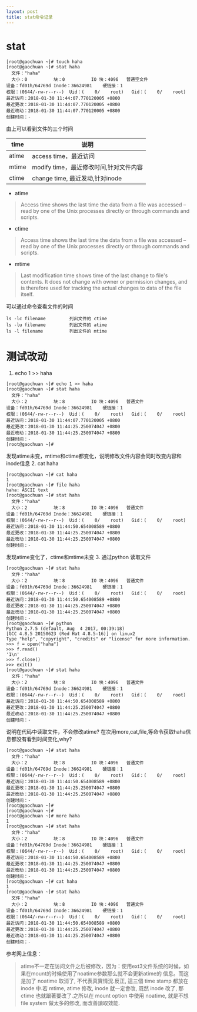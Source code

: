 ```yaml
---
layout: post
title: stat命令记录
---
```

# stat
```
[root@gaochuan ~]# touch haha
[root@gaochuan ~]# stat haha
  文件："haha"
  大小：0         	块：0          IO 块：4096   普通空文件
设备：fd01h/64769d	Inode：36624981    硬链接：1
权限：(0644/-rw-r--r--)  Uid：(    0/    root)   Gid：(    0/    root)
最近访问：2018-01-30 11:44:07.770120005 +0800
最近更改：2018-01-30 11:44:07.770120005 +0800
最近改动：2018-01-30 11:44:07.770120005 +0800
创建时间：-
```
由上可以看到文件的三个时间

| time  | 说明                        |
| ----- | ------------------------- |
| atime | access time，最近访问          |
| mtime | modify time，最近修改时间,针对文件内容 |
| ctime | change time, 最近发动,针对inode |

- atime
> Access time shows the last time the data from a file was accessed – read by one of the Unix processes directly or through commands and scripts.
- ctime 
> Access time shows the last time the data from a file was accessed – read by one of the Unix processes directly or through commands and scripts.
- mtime 
> Last modification time shows time of the  last change to file's contents. It does not change with owner or permission changes, and is therefore used for tracking the actual changes to data of the file itself.

可以通过命令查看文件的时间
```
ls -lc filename         列出文件的 ctime
ls -lu filename         列出文件的 atime
ls -l filename          列出文件的 mtime 
```

# 测试改动
1. echo 1 >> haha
```
[root@gaochuan ~]# echo 1 >> haha
[root@gaochuan ~]# stat haha
  文件："haha"
  大小：2         	块：8          IO 块：4096   普通文件
设备：fd01h/64769d	Inode：36624981    硬链接：1
权限：(0644/-rw-r--r--)  Uid：(    0/    root)   Gid：(    0/    root)
最近访问：2018-01-30 11:44:07.770120005 +0800
最近更改：2018-01-30 11:44:25.250074047 +0800
最近改动：2018-01-30 11:44:25.250074047 +0800
创建时间：-
[root@gaochuan ~]#
```
发现atime未变，mtime和ctime都变化，说明修改文件内容会同时改变内容和inode信息
2. cat haha
```
[root@gaochuan ~]# cat haha
1
[root@gaochuan ~]# file haha
haha: ASCII text
[root@gaochuan ~]# stat haha
  文件："haha"
  大小：2         	块：8          IO 块：4096   普通文件
设备：fd01h/64769d	Inode：36624981    硬链接：1
权限：(0644/-rw-r--r--)  Uid：(    0/    root)   Gid：(    0/    root)
最近访问：2018-01-30 11:44:50.654008589 +0800
最近更改：2018-01-30 11:44:25.250074047 +0800
最近改动：2018-01-30 11:44:25.250074047 +0800
创建时间：-
```
发现atime变化了，ctime和mtime未变
3. 通过python 读取文件
```
[root@gaochuan ~]# stat haha
  文件："haha"
  大小：2         	块：8          IO 块：4096   普通文件
设备：fd01h/64769d	Inode：36624981    硬链接：1
权限：(0644/-rw-r--r--)  Uid：(    0/    root)   Gid：(    0/    root)
最近访问：2018-01-30 11:44:50.654008589 +0800
最近更改：2018-01-30 11:44:25.250074047 +0800
最近改动：2018-01-30 11:44:25.250074047 +0800
创建时间：-
[root@gaochuan ~]# python
Python 2.7.5 (default, Aug  4 2017, 00:39:18)
[GCC 4.8.5 20150623 (Red Hat 4.8.5-16)] on linux2
Type "help", "copyright", "credits" or "license" for more information.
>>> f = open("haha")
>>> f.read()
'1\n'
>>> f.close()
>>> exit()
[root@gaochuan ~]# stat haha
  文件："haha"
  大小：2         	块：8          IO 块：4096   普通文件
设备：fd01h/64769d	Inode：36624981    硬链接：1
权限：(0644/-rw-r--r--)  Uid：(    0/    root)   Gid：(    0/    root)
最近访问：2018-01-30 11:44:50.654008589 +0800
最近更改：2018-01-30 11:44:25.250074047 +0800
最近改动：2018-01-30 11:44:25.250074047 +0800
创建时间：-
```
说明在代码中读取文件，不会修改atime?
在次用more,cat,file,等命令获取haha信息都没有看到时间变化,why?
```
[root@gaochuan ~]# stat haha
  文件："haha"
  大小：2         	块：8          IO 块：4096   普通文件
设备：fd01h/64769d	Inode：36624981    硬链接：1
权限：(0644/-rw-r--r--)  Uid：(    0/    root)   Gid：(    0/    root)
最近访问：2018-01-30 11:44:50.654008589 +0800
最近更改：2018-01-30 11:44:25.250074047 +0800
最近改动：2018-01-30 11:44:25.250074047 +0800
创建时间：-
[root@gaochuan ~]#
[root@gaochuan ~]#
[root@gaochuan ~]# more haha
1
[root@gaochuan ~]# stat haha
  文件："haha"
  大小：2         	块：8          IO 块：4096   普通文件
设备：fd01h/64769d	Inode：36624981    硬链接：1
权限：(0644/-rw-r--r--)  Uid：(    0/    root)   Gid：(    0/    root)
最近访问：2018-01-30 11:44:50.654008589 +0800
最近更改：2018-01-30 11:44:25.250074047 +0800
最近改动：2018-01-30 11:44:25.250074047 +0800
创建时间：-
[root@gaochuan ~]# cat haha
1
[root@gaochuan ~]# stat haha
  文件："haha"
  大小：2         	块：8          IO 块：4096   普通文件
设备：fd01h/64769d	Inode：36624981    硬链接：1
权限：(0644/-rw-r--r--)  Uid：(    0/    root)   Gid：(    0/    root)
最近访问：2018-01-30 11:44:50.654008589 +0800
最近更改：2018-01-30 11:44:25.250074047 +0800
最近改动：2018-01-30 11:44:25.250074047 +0800
创建时间：-
```

参考网上信息：  
 > atime不一定在访问文件之后被修改，因为：使用ext3文件系统的时候，如果在mount的时候使用了noatime参数那么就不会更新atime的 信息。而这是加了 noatime 取消了, 不代表真實情況.反正, 這三個 time stamp 都放在 inode 中.若 mtime, atime 修改, inode 就一定會改, 既然 inode 改了, 那 ctime 也就跟著要改了.之所以在 mount option 中使用 noatime, 就是不想 file system 做太多的修改, 而改善讀取效能.